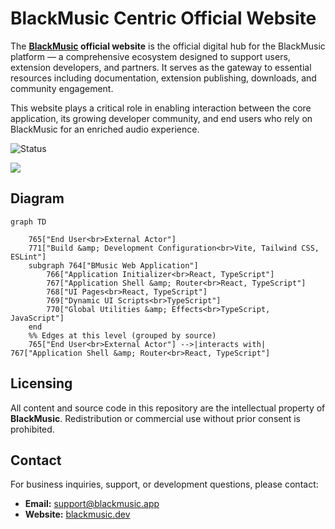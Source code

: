 # BlackMusic Centric Official Website

The **[BlackMusic](https://github.com/BlackBlazent/BlackMusic) official website** is the official digital hub for the BlackMusic platform — a comprehensive ecosystem designed to support users, extension developers, and partners. It serves as the gateway to essential resources including documentation, extension publishing, downloads, and community engagement.

This website plays a critical role in enabling interaction between the core application, its growing developer community, and end users who rely on BlackMusic for an enriched audio experience.

![Status](https://img.shields.io/badge/status-in--development-yellow)

<div><img src="https://iili.io/3LMiYOB.png"/></div>

## Diagram
```mermaid
graph TD

    765["End User<br>External Actor"]
    771["Build &amp; Development Configuration<br>Vite, Tailwind CSS, ESLint"]
    subgraph 764["BMusic Web Application"]
        766["Application Initializer<br>React, TypeScript"]
        767["Application Shell &amp; Router<br>React, TypeScript"]
        768["UI Pages<br>React, TypeScript"]
        769["Dynamic UI Scripts<br>TypeScript"]
        770["Global Utilities &amp; Effects<br>TypeScript, JavaScript"]
    end
    %% Edges at this level (grouped by source)
    765["End User<br>External Actor"] -->|interacts with| 767["Application Shell &amp; Router<br>React, TypeScript"]
```

## Licensing

All content and source code in this repository are the intellectual property of **BlackMusic**. Redistribution or commercial use without prior consent is prohibited.

## Contact

For business inquiries, support, or development questions, please contact:

* **Email:** [support@blackmusic.app](mailto:support@blackmusic.app)
* **Website:** [blackmusic.dev](#)


